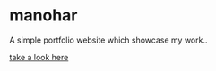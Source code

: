 # manohar

A simple portfolio website which showcase my work..

<a href="manoharys.github.io">take a look here</a>
